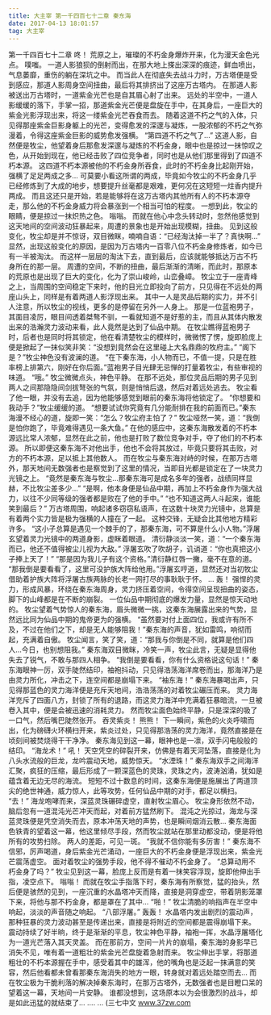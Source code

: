 ```yaml
---
title: 大主宰 第一千四百七十二章 秦东海
date: 2017-04-13 18:01:57
tag: 大主宰
---
```


第一千四百七十二章
咚！
荒原之上，璀璨的不朽金身爆炸开来，化为漫天金色光点。
噗嗤。
一道人影狼狈的倒射而出，在那大地上搽出深深的痕迹，鲜血喷出，气息萎靡，重伤的躺在深坑之中。
而当此人在彻底失去战斗力时，万古塔便是受到感应，那道人影周身空间扭曲，最后将其排挤出了这座万古塔内。
在那道人影被送出万古塔时，一道紫金光芒也是自其眉心射了出来。
远处的半空中，一道人影缓缓的落下，手掌一招，那道紫金光芒便是盘旋在手中，在其身后，一座巨大的紫金光影浮现出来，将这一缕紫金光芒吞食而去。
随着这道不朽之气的入体，只见得那座紫金巨影身躯上的光芒，变得愈发的深邃与凝炼，一股浓郁的不朽之气弥漫着，令得这座紫金巨影的威势愈发强横。
“第四道不朽之气了...”
这道人影，自然便是牧尘，他望着身后那愈发深邃与凝炼的不朽金身，眼中也是掠过一抹惊叹之色，从开始到现在，他已经击败了四位竞争者，同时也是从他们那里得到了四道不朽本源。
这四道不朽本源被他的不朽金身所吞食，此时的不朽金身比起刚开始，强横了足足两成之多...
可莫要小看这所谓的两成，毕竟如今牧尘的不朽金身几乎已经修炼到了大成的地步，想要提升丝毫都是艰难，更何况在这短短一炷香内提升两成。
而且这还只是开始，若是能够将在这万古塔内其他所有人的不朽本源夺走，那么他的不朽金身威力将会暴涨到一个相当可怕的程度。
一想到此，牧尘的眼睛，便是掠过一抹炽热之色。
嗡嗡。
而就在他心中念头转动时，忽然他感觉到这天地间的空间波动狂暴起来，周遭的景象也是开始出现模糊，扭曲。
见到这般变化，牧尘却是并不惊讶，双目微眯，喃喃自语：“已经淘汰掉一半了？真快啊...”
显然，出现这般变化的原因，是因为万古塔内一百零八位不朽金身修炼者，如今已有一半被淘汰。
而这样一层层的淘汰下去，直到最后，应该就能够抵达万古不朽身所在的那一层。
周遭的空间，不断的扭曲，最后渐渐的清晰，而此时，那原本的荒原也是出现了巨大的变化，化为了崇山峻岭，山峦叠嶂。
牧尘立于一座青峰之上，当周围的空间稳定下来时，他的目光立即投向了前方，只见得在不远处的两座山头上，同样是有着两道人影浮现出来。
其中一人是灵品后期的实力，并不引人注意，所以牧尘的视线，更多的是停留在另外一人身上。
那是一位蓝袍男子，其面目凌厉，眼目间透着桀骜不驯，一看就知道不是好惹的主，而且从其体内散发出来的浩瀚灵力波动来看，此人竟然是达到了仙品中期。
在牧尘瞧得蓝袍男子时，后者也是同时将其锁定，他在看清楚牧尘的模样时，微微愣了愣，旋即脸庞上便是掀起了一抹似笑非笑：“没想到竟然会在这里碰上大名鼎鼎的牧府主。”
“阁下是？”牧尘神色没有波澜的道。
“在下秦东海，小人物而已，不值一提，只是在胜率榜上排第六，刚好在你后面。”蓝袍男子目光肆无忌惮的打量着牧尘，有些审视的味道。
“哦。”
牧尘微微点头，神色平静。
在那不远处，那位灵品后期的男子见到两人之间那隐隐间剑拔弩张的气氛，则是悄悄后退，然后对着远处逃去。
牧尘看了他一眼，并没有去追，因为他能够感觉到眼前的秦东海将他锁定了。
“你想要和我动手？”牧尘缓缓的道。
“想要试试你究竟有几分能耐排在我的前面而已。”秦东海漫不经心的道，旋即一笑：“怎么？牧尘府主怕了？”
牧尘哑然一笑，道：“我倒是怕你跑了，毕竟难得遇见一条大鱼。”
在他的感应中，这秦东海散发着的不朽本源远比常人浓郁，显然在此之前，他也是打败了数位竞争对手，夺了他们的不朽本源。
所以即便这秦东海不对他出手，他也不会将其放过，毕竟只要将其击败，对方的不朽本源，足以抵上其他数人。
而在牧尘与秦东海对峙的时候，在那万古塔外，那天地间无数强者也是察觉到了这里的情况，当即目光都是锁定在了一块灵力光镜之上。
“竟然是秦东海与牧尘...那秦东海可是成名多年的强者，战绩同样显赫，不比牧尘差多少...”
“是啊，他本身便是仙品中期，再加上不朽金身作为强大战力，以往不少同等级的强者都是败在了他的手中。”
“也不知道这两人斗起来，谁能笑到最后？”
万古塔周围，响起诸多窃窃私语声，在这数十块灵力光镜中，总算是有着两个实力皆是极为强横的人撞在了一起。
这种交锋，无疑会比其他地方精彩许多。
“这小子总算是遇见一个棘手的了，那秦东海，可不算是什么小人物。”浮屠玄望着灵力光镜中的两道身影，虚眯着眼道。
清衍静淡淡一笑，道：“一个秦东海而已，他还不值得被尘儿视为大敌。”
浮屠玄吹了吹胡子，讥诮道：“你也真把这小子捧上天了！”
“那是因为我儿子有这个资格。”清衍静红唇一撇，毫不在意的道。
“那我倒是要看看了，这里可没护族大阵给他用。”浮屠玄哼道，显然还对当初牧尘借助着护族大阵将浮屠古族两脉的长老一网打尽的事耿耿于怀。
...
轰！
强悍的灵力，形成风暴，环绕在秦东海周身，灵力挤压着空间，令得空间呈现扭曲的姿态，脚下的山峰都是在不断的崩裂。
一位仙品中期彻底的爆发力量，显然是惊天动地的。
牧尘望着气势惊人的秦东海，眉头微微一挑，这秦东海展露出来的气势，显然远比同为仙品中期的鬼帝更为的强横。
“虽然要对付上面四位，我或许有所不及，不过在他们之下，却是无人能够阻我！”秦东海的声音，犹如雷鸣，响彻而起，充满着自傲。
牧尘闻言，笑了笑，道：“那我与你倒是不同，就算是他们四人...今日，也别想阻我。”
秦东海双目微眯，冷笑一声，牧尘此言，无疑是显得他失去了锐气，不敢与那四人相争。
“我倒是要看看，你有什么资格说这句话！”
秦东海眼神一厉，双手陡然结印，袖袍抖动，只见得浩荡海洋席卷而出，那海洋乃是由灵力所化，冲击之下，连空间都是崩塌下来。
“袖东海！”
秦东海暴喝出声，只见得那蓝色的灵力海洋便是充斥天地间，浩浩荡荡的对着牧尘碾压而来。
灵力海洋充斥了四面八方，封锁了所有的退路，而这灵力海洋中充满着狂暴暗流，一旦被卷入其中，便是会被迅速的消耗灵力。
然而牧尘面色始终平静，只是深深的吸了一口气，然后嘴巴陡然张开。
吞灵紫炎！
熊熊！
下一瞬间，紫色的火炎呼啸而出，化为磅礴火环横扫开来，紫炎过处，只见得那浩荡的灵力海洋，竟然直接是在顷刻间被焚烧得干干净净。
秦东海见到这一幕，眼神也是一凛，双手闪电般般的结印。
“海龙术！”
吼！
天空凭空的碎裂开来，仿佛是有着天河坠落，直接是化为八头水流般的巨龙，龙吟震动天地，威势惊天。
“水湮珠！”
秦东海双手之间海洋汇聚，疯狂的压缩，最后形成了一颗深蓝色的灵珠，灵珠之内，波涛汹涌，犹如是蕴含着无边无尽的海流。
短短不过十数息的时间，这秦东海便是施展出了两道顶尖的绝世神通，威力惊人，此等攻势，任何仙品中期的对手，都足以横扫。
“去！”
海龙咆哮而来，深蓝灵珠碾碎虚空，直射牧尘眉心。
牧尘身形依然不动，脑后忽有一道混沌光芒冲天而起，对着前方猛然刷下。
混沌之光掠过，海龙与深蓝灵珠便是凭空消失而去，原本冲荡天地的声势，也是瞬间烟消云散...
秦东海面色铁青的望着这一幕，他这里倾尽手段，然而牧尘就站在那里动都没动，便是将他所有的攻势扫除。
两人的差距，可见一斑。
“我就不信你能有多厉害！”
秦东海不信邪，厉声喝道，身后紫金光芒涌动，一座巨大的不朽金身便是浮现出来，紫金光芒震荡虚空。
面对着牧尘的强势手段，他不得不催动不朽金身了。
“总算动用不朽金身了吗？”
牧尘见到这一幕，脸庞上反而是有着一抹笑容浮现，旋即他伸出手指，凌空点下。
嗡嗡！
而就在牧尘手指落下时，秦东海有所察觉，猛的抬头，然后便是骇然的见到，一座沉重的水晶塔冲天而降，直接是洞穿虚空，带着阴影笼罩下来，将他与那不朽金身，都是罩在了其中...
“啪！”
牧尘清脆的响指声在半空中响起，淡淡的声音随之响起。
“八部浮屠。”
轰轰！
水晶塔内发出剧烈的震动声，那种狂暴的灵力波动甚至是传递出来，直接是将附近的空间都是震得崩塌下来。
震动持续了好半晌，终于是渐渐的平息，牧尘神色平静，袖袍一挥，水晶浮屠塔化为一道光芒落入其天灵盖。
而在那前方，空间一片片的崩塌，秦东海的身影早已消失不见，唯有着一道粗壮的紫金光芒盘旋着急射而来。
牧尘伸出手掌，将那道粗壮的不朽本源握在手中，感受着其中的雄浑，他的嘴角也是泛起一抹满意的笑容，然后他看都未曾看那秦东海消失的地方一眼，转身就对着远处踏空而去...
而在牧尘极为干脆利落的解决掉秦东海时，在那万古塔外，无数强者也是目瞪口呆的望着这一幕，天地间一片安静。
谁都没想到，这场原本以为会很激烈的战斗，却是如此迅猛的就结束了...
....
...
(三七中文 www.37zw.com